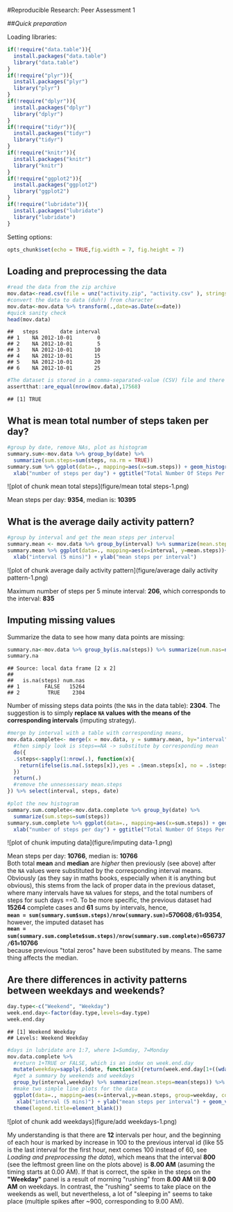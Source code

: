 #Reproducible Research: Peer Assessment 1

##*Quick preparation*

Loading libraries:


```r
if(!require("data.table")){
  install.packages("data.table")
  library("data.table")
}
if(!require("plyr")){
  install.packages("plyr")
  library("plyr")
}
if(!require("dplyr")){
  install.packages("dplyr")
  library("dplyr")
}
if(!require("tidyr")){
  install.packages("tidyr")
  library("tidyr")
}
if(!require("knitr")){
  install.packages("knitr")
  library("knitr")
}
if(!require("ggplot2")){
  install.packages("ggplot2")
  library("ggplot2")
}
if(!require("lubridate")){
  install.packages("lubridate")
  library("lubridate")
}
```

Setting options:


```r
opts_chunk$set(echo = TRUE,fig.width = 7, fig.height = 7)
```

## Loading and preprocessing the data


```r
#read the data from the zip archive
mov.data<-read.csv(file = unz("activity.zip", "activity.csv" ), stringsAsFactors = FALSE, header = TRUE)
#convert the data to data (duh!) from character
mov.data<-mov.data %>% transform(.,date=as.Date(x=date))
#quick sanity check
head(mov.data)
```

```
##   steps       date interval
## 1    NA 2012-10-01        0
## 2    NA 2012-10-01        5
## 3    NA 2012-10-01       10
## 4    NA 2012-10-01       15
## 5    NA 2012-10-01       20
## 6    NA 2012-10-01       25
```

```r
#The dataset is stored in a comma-separated-value (CSV) file and there are a total of 17,568 observations in this dataset.
assertthat::are_equal(nrow(mov.data),17568)
```

```
## [1] TRUE
```


## What is mean total number of steps taken per day?


```r
#group by date, remove NAs, plot as histogram
summary.sum<-mov.data %>% group_by(date) %>% 
  summarize(sum.steps=sum(steps, na.rm = TRUE))
summary.sum %>% ggplot(data=., mapping=aes(x=sum.steps)) + geom_histogram(binwidth=1000, fill="steelblue", color="black") +
  xlab("number of steps per day") + ggtitle("Total Number Of Steps Per Day")
```

![plot of chunk mean total steps](figure/mean total steps-1.png) 

Mean steps per day: **9354**, median is: **10395**

## What is the average daily activity pattern?


```r
#group by interval and get the mean steps per interval
summary.mean <- mov.data %>% group_by(interval) %>% summarize(mean.steps=mean(steps, na.rm = TRUE))
summary.mean %>% ggplot(data=., mapping=aes(x=interval, y=mean.steps))+geom_line(color="steelblue") +
  xlab("interval (5 mins)") + ylab("mean steps per interval")
```

![plot of chunk average daily activity pattern](figure/average daily activity pattern-1.png) 

Maximum number of steps per 5 minute interval: **206**, which corresponds to the interval: **835**

## Imputing missing values

Summarize the data to see how many data points are missing:


```r
summary.na<-mov.data %>% group_by(is.na(steps)) %>% summarize(num.nas=n())
summary.na
```

```
## Source: local data frame [2 x 2]
## 
##   is.na(steps) num.nas
## 1        FALSE   15264
## 2         TRUE    2304
```

Number of missing steps data points (the `NA`s in the data table): **2304**. The suggestion is to simply **replace `NA` values with the means of the corresponding intervals** (imputing strategy).


```r
#merge by interval with a table with corresponding means,
mov.data.complete<- merge(x = mov.data, y = summary.mean, by="interval") %>% 
  #then simply look is steps==NA -> substitute by corresponding mean
  do({
  .$steps<-sapply(1:nrow(.), function(x){
    return(ifelse(is.na(.$steps[x]),yes = .$mean.steps[x], no = .$steps[x]))
  })
  return(.)
  #remove the unnessessary mean.steps
}) %>% select(interval, steps, date)

#plot the new histogram
summary.sum.complete<-mov.data.complete %>% group_by(date) %>% 
  summarize(sum.steps=sum(steps))
summary.sum.complete %>% ggplot(data=., mapping=aes(x=sum.steps)) + geom_histogram(binwidth=1000, fill="steelblue", color="black") +
  xlab("number of steps per day") + ggtitle("Total Number Of Steps Per Day")
```

![plot of chunk imputing data](figure/imputing data-1.png) 

Mean steps per day: **10766**, median is: **10766**  
Both total **mean** and **median** are *higher* then previously (see above) after the `NA` values were substituted by the corresponding interval means. Obviously (as they say in maths books, especially when it is anything but obvious), this stems from the lack of proper data in the previous dataset, where many intervals have `NA` values for steps, and the total numbers of steps for such days ==0. To be more specific, the previous dataset had **15264** complete cases and **61** sums by intervals, hence,  
**`mean = sum(summary.sum$sum.steps)/nrow(summary.sum)=`570608`/`61`=`9354**,  
however, the imputed dataset has  
**`mean = sum(summary.sum.complete$sum.steps)/nrow(summary.sum.complete)=`656737`/`61`=`10766**  
because previous "total zeros" have been substituted by means. The same thing affects the median.

## Are there differences in activity patterns between weekdays and weekends?


```r
day.type<-c("Weekend", "Weekday")
week.end.day<-factor(day.type,levels=day.type)
week.end.day
```

```
## [1] Weekend Weekday
## Levels: Weekend Weekday
```

```r
#days in lubridate are 1:7, where 1=Sumday, 7=Monday
mov.data.complete %>% 
  #return 1+TRUE or FALSE, which is an index on week.end.day
  mutate(weekday=sapply(.$date, function(x){return(week.end.day[1+((wday(x)>1&&wday(x)<7))])})) %>%
  #get a summary by weekends and weekdays
  group_by(interval,weekday) %>% summarize(mean.steps=mean(steps)) %>%
  #make two simple line plots for the data
  ggplot(data=., mapping=aes(x=interval,y=mean.steps, group=weekday, color=weekday)) + geom_line() + facet_grid(weekday~.)+
   xlab("interval (5 mins)") + ylab("mean steps per interval") + geom_vline(x=800, color="steelblue", alpha=0.4) + geom_vline(x=900, color="steelblue", alpha=0.4) +
  theme(legend.title=element_blank())
```

![plot of chunk add weekdays](figure/add weekdays-1.png) 

My understanding is that there are **12** intervals per hour, and the beginning of each hour is marked by increase in 100 to the previous interval id (like 55 is the last interval for the first hour, next comes 100 instead of 60, see *Loading and preprocessing the data*), which means that the interval **800** (see the leftmost green line on the plots above) is **8.00 AM** (asuming the timing starts at 0.00 AM). If that is correct, the spike in the steps on the **"Weekday"** panel is a result of morning "rushing" from **8.00 AM** till **9.00 AM** on weekdays. In contrast, the "rushing" seems to take place on the weekends as well, but nevertheless, a lot of "sleeping in" seems to take place (multiple spikes after ~900, corresponding to 9.00 AM).
